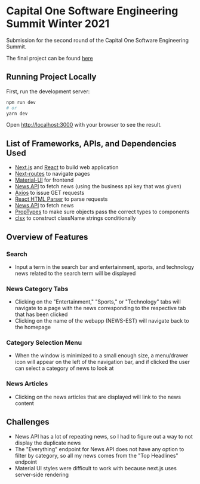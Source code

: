# Capital One Software Engineering Summit Winter 2021
Submission for the second round of the Capital One Software Engineering Summit.

The final project can be found [here](https://mirandaliu-capital-one.herokuapp.com/)

## Running Project Locally

First, run the development server:

```bash
npm run dev
# or
yarn dev
```

Open [http://localhost:3000](http://localhost:3000) with your browser to see the result.

## List of Frameworks, APIs, and Dependencies Used
* [Next.js](https://nextjs.org/) and [React](https://reactjs.org/) to build web application
* [Next-routes](https://www.npmjs.com/package/next-routes) to navigate pages
* [Material-UI](https://material-ui.com/) for frontend
* [News API](https://newsapi.org/) to fetch news (using the business api key that was given)
* [Axios](https://github.com/axios/axios) to issue GET requests
* [React HTML Parser](https://www.npmjs.com/package/react-html-parser) to parse requests
* [News API](https://newsapi.org/) to fetch news
* [PropTypes](https://www.npmjs.com/package/prop-types) to make sure objects pass the correct types to components
* [clsx](https://www.npmjs.com/package/clsx) to construct className strings conditionally

## Overview of Features

### Search
* Input a term in the search bar and entertainment, sports, and technology news related to the search term will be displayed

### News Category Tabs
* Clicking on the "Entertainment," "Sports," or "Technology" tabs will navigate to a page with the news corresponding to the respective tab that has been clicked
* Clicking on the name of the webapp (NEWS-EST) will navigate back to the homepage

### Category Selection Menu
* When the window is minimized to a small enough size, a menu/drawer icon will appear on the left of the navigation bar, and if clicked the user can select a category of news to look at

### News Articles
* Clicking on the news articles that are displayed will link to the news content

## Challenges
* News API has a lot of repeating news, so I had to figure out a way to not display the duplicate news
* The "Everything" endpoint for News API does not have any option to filter by category, so all my news comes from the "Top Headlines" endpoint
* Material UI styles were difficult to work with because next.js uses server-side rendering
